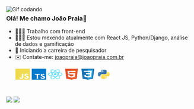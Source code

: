 <img style="min-width: 100%" alt="Gif codando" src="https://user-images.githubusercontent.com/24797370/222039813-ef7dc58c-9313-4a23-9aa8-a8b7d27a25e5.gif" align="right">

### Olá! Me chamo João Praia👋

- 👨🏽‍💻 Trabalho com front-end
- 👨🏽‍🎓 Estou mexendo atualmente com React JS, Python/Django, análise de dados e gamificação
- 🥼 Iniciando a carreira de pesquisador
- ✉️ Contate-me: joaopraia@joaopraia.com.br
  <br>
  <br>
  <img align="center" alt="João-Js" height="30" width="40" src="https://raw.githubusercontent.com/devicons/devicon/master/icons/javascript/javascript-plain.svg">
  <img align="center" alt="João-Ts" height="30" width="40" src="https://raw.githubusercontent.com/devicons/devicon/master/icons/typescript/typescript-plain.svg">
  <img align="center" alt="João-React" height="30" width="40" src="https://raw.githubusercontent.com/devicons/devicon/master/icons/react/react-original.svg">
  <img align="center" alt="João-HTML" height="30" width="40" src="https://raw.githubusercontent.com/devicons/devicon/master/icons/html5/html5-original.svg">
  <img align="center" alt="João-CSS" height="30" width="40" src="https://raw.githubusercontent.com/devicons/devicon/master/icons/css3/css3-original.svg">
  <img align="center" alt="João-Python" height="30" width="40" src="https://raw.githubusercontent.com/devicons/devicon/master/icons/python/python-original.svg">
  <!--<img align="center" alt="João-Django" height="40" width="60" src="https://static.djangoproject.com/img/logos/django-logo-negative.svg">-->
  
<br>

  <a href = "mailto:joaopraioa@joaopraia.com.br"><img src="https://img.shields.io/badge/Microsoft_Outlook-0078D4?style=for-the-badge&logo=microsoft-outlook&logoColor=white" target="_blank"></a>
  <a href="https://www.linkedin.com/in/joao-praia-junior/" target="_blank"><img src="https://img.shields.io/badge/-LinkedIn-%230077B5?style=for-the-badge&logo=linkedin&logoColor=white" target="_blank"></a> 
  

  



